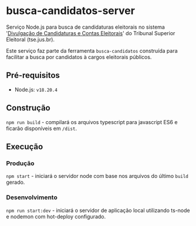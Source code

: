 
# busca-candidatos-server

Serviço Node.js para busca de candidaturas eleitorais no sistema '[Divulgação de Candidaturas e Contas Eleitorais](https://divulgacandcontas.tse.jus.br/divulga)' do Tribunal Superior Eleitoral (tse.jus.br).

Este serviço faz parte da ferramenta `busca-candidatos` construída para facilitar a busca por candidatos à cargos eleitorais públicos.

## Pré-requisitos
- Node.js: `v18.20.4`

## Construção
`npm run build` - compilará os arquivos typescript para javascript ES6 e ficarão disponíveis em `/dist`. 

## Execução
### Produção
`npm start` - iniciará o servidor node com base nos arquivos do último `build` gerado.

### Desenvolvimento
`npm run start:dev` - iniciará o servidor de aplicação local utilizando ts-node e nodemon com hot-deploy configurado.
